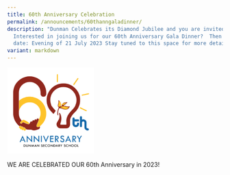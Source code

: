 ```yaml
---
title: 60th Anniversary Celebration
permalink: /announcements/60thanngaladinner/
description: "Dunman Celebrates its Diamond Jubilee and you are invited!
  Interested in joining us for our 60th Anniversary Gala Dinner?  Then keep the
  date: Evening of 21 July 2023 Stay tuned to this space for more details!"
variant: markdown
---
```

<img src="/images/Home%20Page/60th%20anniversary.png" style="width:40%">



WE ARE CELEBRATED OUR 60th Anniversary in 2023!